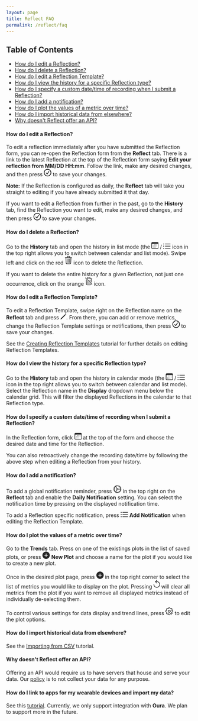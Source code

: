 ```yaml
---
layout: page
title: Reflect FAQ
permalink: /reflect/faq
---
```


## Table of Contents
- [How do I edit a Reflection?](#edit-reflection)
- [How do I delete a Reflection?](#delete-reflection)
- [How do I edit a Reflection Template?](#edit-template)
- [How do I view the history for a specific Reflection type?](#view-history)
- [How do I specify a custom date/time of recording when I submit a Reflection?](#custom-date-time)
- [How do I add a notification?](#add-notification)
- [How do I plot the values of a metric over time?](#plot-values)
- [How do I import historical data from elsewhere?](#import-data)
- [Why doesn't Reflect offer an API?](#no-api)

<a id="edit-reflection"></a>
#### How do I edit a **Reflection**?

To edit a reflection immediately after you have submitted the Reflection form, you can re-open the Reflection form from the **Reflect** tab. There is a link to the latest Reflection at the top of the Reflection form saying **Edit your reflection from MM/DD HH:mm**. Follow the link, make any desired changes, and then press ![checkmark.circle](/assets/icons/checkmark.circle.png) to save your changes.

**Note:** If the Reflection is configured as daily, the **Reflect** tab will take you straight to editing if you have already submitted it that day.

If you want to edit a Reflection from further in the past, go to the **History** tab, find the Reflection you want to edit, make any desired changes, and then press ![checkmark.circle](/assets/icons/checkmark.circle.png) to save your changes.

<a id="delete-reflection"></a>
#### How do I delete a **Reflection**?

Go to the **History** tab and open the history in list mode (the ![calendar](/assets/icons/calendar.png) / ![list.bullet](/assets/icons/list.bullet.png) icon in the top right allows you to switch between calendar and list mode). Swipe left and click on the red ![trash](/assets/icons/trash.png) icon to delete the Reflection.

If you want to delete the entire history for a given Reflection, not just one occurrence, click on the orange ![trash.slash](/assets/icons/trash.slash.png) icon.

<a id="edit-template"></a>
#### How do I edit a **Reflection Template**?

To edit a Reflection Template, swipe right on the Reflection name on the **Reflect** tab and press ![pencil](/assets/icons/pencil.png). From there, you can add or remove metrics, change the Reflection Template settings or notifications, then press ![checkmark.circle](/assets/icons/checkmark.circle.png) to save your changes.

See the [Creating Reflection Templates](/reflect/tutorials/creating-reflections) tutorial for further details on editing Reflection Templates.

<a id="view-history"></a>
#### How do I view the history for a specific **Reflection** type?

Go to the **History** tab and open the history in calendar mode (the ![calendar](/assets/icons/calendar.png) / ![list.bullet](/assets/icons/list.bullet.png) icon in the top right allows you to switch between calendar and list mode). Select the Reflection name in the **Display** dropdown menu below the calendar grid. This will filter the displayed Reflections in the calendar to that Reflection type.

<a id="custom-date-time"></a>
#### How do I specify a custom date/time of recording when I submit a **Reflection**?

In the Reflection form, click ![calendar](/assets/icons/calendar.png)
 at the top of the form and choose the desired date and time for the Reflection. 

You can also retroactively change the recording date/time by following the above step when editing a Reflection from your history.

<a id="add-notification"></a>
#### How do I add a notification?

To add a global notification reminder, press ![gear](/assets/icons/gear.png) in the top right on the **Reflect** tab and enable the **Daily Notification** setting. You can select the notification time by pressing on the displayed notification time.

To add a Reflection specific notification, press ![list.bullet](/assets/icons/list.bullet.png) **Add Notification** when editing the Reflection Template.

<a id="plot-values"></a>
#### How do I plot the values of a metric over time?

Go to the **Trends** tab. Press on one of the existings plots in the list of saved plots, or press ![plus.circle.fill](/assets/icons/plus.circle.fill.png) **New Plot** and choose a name for the plot if you would like to create a new plot.

Once in the desired plot page, press ![plus.circle.fill](/assets/icons/plus.circle.fill.png) in the top right corner to select the list of metrics you would like to display on the plot. Pressing ![arrow.counterclockwise](/assets/icons/arrow.counterclockwise.png) will clear all metrics from the plot if you want to remove all displayed metrics instead of individually de-selecting them.

To control various settings for data display and trend lines, press ![gearshape](/assets/icons/gearshape.png) to edit the plot options.

<a id="import-data"></a>
#### How do I import historical data from elsewhere?

See the [Importing from CSV](/reflect/tutorials/csv-import) tutorial.

<a id="no-api"></a>
#### Why doesn't Reflect offer an API?

Offering an API would require us to have servers that house and serve your data. Our [policy](/reflect/privacy) is to not collect your data for any purpose.

<a id="integration"></a>
#### How do I link to apps for my wearable devices and import my data?

See this [tutorial](/reflect/tutorials/add-integration). Currently, we only support integration with **Oura**. We plan to support more in the future.